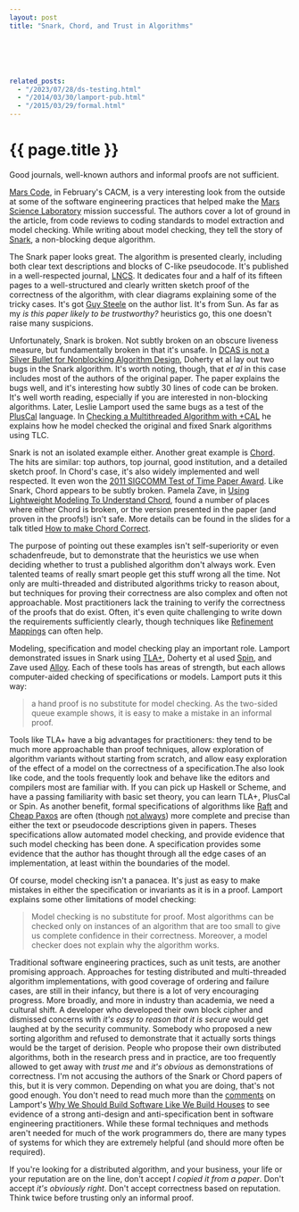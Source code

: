 ```yaml
---
layout: post
title: "Snark, Chord, and Trust in Algorithms"






related_posts:
  - "/2023/07/28/ds-testing.html"
  - "/2014/03/30/lamport-pub.html"
  - "/2015/03/29/formal.html"
---
```

{{ page.title }}
================

<p class="meta">Good journals, well-known authors and informal proofs are not sufficient.</p>

[Mars Code](http://cacm.acm.org/magazines/2014/2/171689-mars-code/fulltext), in February's CACM, is a very interesting look from the outside at some of the software engineering practices that helped make the [Mars Science Laboratory](http://mars.jpl.nasa.gov/msl/) mission successful. The authors cover a lot of ground in the article, from code reviews to coding standards to model extraction and model checking. While writing about model checking, they tell the story of [Snark](http://people.csail.mit.edu/shanir/publications/evenbetterDCAS2001.pdf), a non-blocking deque algorithm.

The Snark paper looks great. The algorithm is presented clearly, including both clear text descriptions and blocks of C-like pseudocode. It's published in a well-respected journal, [LNCS](http://www.springer.com/computer/lncs?SGWID=0-164-0-0-0). It dedicates four and a half of its fifteen pages to a well-structured and clearly written sketch proof of the correctness of the algorithm, with clear diagrams explaining some of the tricky cases. It's got [Guy Steele](http://en.wikipedia.org/wiki/Guy_L._Steele,_Jr.) on the author list. It's from Sun. As far as my *is this paper likely to be trustworthy?* heuristics go, this one doesn't raise many suspicions.

Unfortunately, Snark is broken. Not subtly broken on an obscure liveness measure, but fundamentally broken in that it's unsafe. In [DCAS is not a Silver Bullet for Nonblocking Algorithm Design](http://www.cs.tau.ac.il/~shanir/nir-pubs-web/Papers/DCAS.pdf), Doherty et al lay out two bugs in the Snark algorithm. It's worth noting, though, that *et al* in this case includes most of the authors of the original paper. The paper explains the bugs well, and it's interesting how subtly 30 lines of code can be broken. It's well worth reading, especially if you are interested in non-blocking algorithms. Later, Leslie Lamport used the same bugs as a test of the [PlusCal](http://research.microsoft.com/en-us/um/people/lamport/tla/pluscal.html) language. In [Checking a Multithreaded Algorithm with +CAL](http://research.microsoft.com/pubs/64627/dcas.pdf) he explains how he model checked the original and fixed Snark algorithms using TLC.

Snark is not an isolated example either. Another great example is [Chord](http://pdos.csail.mit.edu/papers/chord:sigcomm01/chord_sigcomm.pdf). The hits are similar: top authors, top journal, good institution, and a detailed sketch proof. In Chord's case, it's also widely implemented and well respected. It even won the [2011 SIGCOMM Test of Time Paper Award](http://www.sigcomm.org/awards/test-of-time-paper-award). Like Snark, Chord appears to be subtly broken. Pamela Zave, in [Using Lightweight Modeling To Understand Chord](http://public.research.att.com/~pamela/chord-ccr.pdf), found a number of places where either Chord is broken, or the version presented in the paper (and proven in the proofs!) isn't safe. More details can be found in the slides for a talk titled [How to make Chord Correct](http://www.cs.cornell.edu/conferences/formalnetworks/pamela-slides-i.pdf).

The purpose of pointing out these examples isn't self-superiority or even schadenfreude, but to demonstrate that the heuristics we use when deciding whether to trust a published algorithm don't always work. Even talented teams of really smart people get this stuff wrong all the time. Not only are multi-threaded and distributed algorithms tricky to reason about, but techniques for proving their correctness are also complex and often not approachable. Most practitioners lack the training to verify the correctness of the proofs that do exist. Often, it's even quite challenging to write down the requirements sufficiently clearly, though techniques like [Refinement Mappings](http://wiki.epfl.ch/edicpublic/documents/Candidacy%20exam/refinement%20mappings.pdf) can often help.

Modeling, specification and model checking play an important role. Lamport demonstrated issues in Snark using [TLA+](http://research.microsoft.com/en-us/um/people/lamport/tla/tla.html), Doherty et al used [Spin](http://spinroot.com/spin/whatispin.html), and Zave used [Alloy](http://alloy.mit.edu/alloy/). Each of these tools has areas of strength, but each allows computer-aided checking of specifications or models. Lamport puts it this way:

> a hand proof is no substitute for model checking. As the two-sided queue example shows, it is easy to make a mistake in an informal proof.

Tools like TLA+ have a big advantages for practitioners: they tend to be much more approachable than proof techniques, allow exploration of algorithm variants without starting from scratch, and allow easy exploration of the effect of a model on the correctness of a specification.The also look like code, and the tools frequently look and behave like the editors and compilers most are familiar with. If you can pick up Haskell or Scheme, and have a passing familiarity with basic set theory, you can learn TLA+, PlusCal or Spin. As another benefit, formal specifications of algorithms like [Raft](https://ramcloud.stanford.edu/~ongaro/raft.tla) and [Cheap Paxos](http://research.microsoft.com/pubs/64634/web-dsn-submission.pdf) are often (though [not always](https://groups.google.com/forum/#!topic/raft-dev/yu-wOUx-gnA)) more complete and precise than either the text or pseudocode descriptions given in papers. Theses specifications allow automated model checking, and provide evidence that such model checking has been done. A specification provides some evidence that the author has thought through all the edge cases of an implementation, at least within the boundaries of the model.

Of course, model checking isn't a panacea. It's just as easy to make mistakes in either the specification or invariants as it is in a proof. Lamport explains some other limitations of model checking:

> Model checking is no substitute for proof. Most algorithms can be checked only on instances of an algorithm that are too small to give us complete confidence in their correctness. Moreover, a model checker does not explain why the algorithm works.

Traditional software engineering practices, such as unit tests, are another promising approach. Approaches for testing distributed and multi-threaded algorithm implementations, with good coverage of ordering and failure cases, are still in their infancy, but there is a lot of very encouraging progress. More broadly, and more in industry than academia, we need a cultural shift. A developer who developed their own block cipher and dismissed concerns with *it's easy to reason that it is secure* would get laughed at by the security community. Somebody who proposed a new sorting algorithm and refused to demonstrate that it actually sorts things would be the target of derision. People who propose their own distributed algorithms, both in the research press and in practice, are too frequently allowed to get away with *trust me* and *it's obvious* as demonstrations of correctness. I'm not accusing the authors of the Snark or Chord papers of this, but it is very common. Depending on what you are doing, that's not good enough. You don't need to read much more than the [comments](http://www.wired.com/opinion/2013/01/code-bugs-programming-why-we-need-specs/#disqus_thread) on Lamport's [Why We Should Build Software Like We Build Houses](http://www.wired.com/opinion/2013/01/code-bugs-programming-why-we-need-specs/) to see evidence of a strong anti-design and anti-specification bent in software engineering practitioners. While these formal techniques and methods aren't needed for much of the work programmers do, there are many types of systems for which they are extremely helpful (and should more often be required).

If you're looking for a distributed algorithm, and your business, your life or your reputation are on the line, don't accept *I copied it from a paper*. Don't accept *it's obviously right*. Don't accept correctness based on reputation. Think twice before trusting only an informal proof.